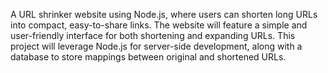 A URL shrinker website using Node.js, where users can shorten long URLs into compact, easy-to-share links. The website will feature a simple and user-friendly interface for both shortening and expanding URLs. This project will leverage Node.js for server-side development, along with a database to store mappings between original and shortened URLs.
